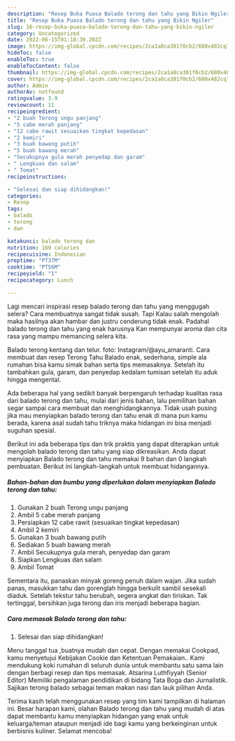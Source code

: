 ```yaml
---
description: "Resep Buka Puasa Balado terong dan tahu yang Bikin Ngiler"
title: "Resep Buka Puasa Balado terong dan tahu yang Bikin Ngiler"
slug: 16-resep-buka-puasa-balado-terong-dan-tahu-yang-bikin-ngiler
category: Uncategorized
date: 2022-06-15T01:18:39.202Z
image: https://img-global.cpcdn.com/recipes/2ca1a8ca301f0cb2/680x482cq70/balado-terong-dan-tahu-foto-resep-utama.jpg
hideToc: false
enableToc: true
enableTocContent: false
thumbnail: https://img-global.cpcdn.com/recipes/2ca1a8ca301f0cb2/680x482cq70/balado-terong-dan-tahu-foto-resep-utama.jpg
cover: https://img-global.cpcdn.com/recipes/2ca1a8ca301f0cb2/680x482cq70/balado-terong-dan-tahu-foto-resep-utama.jpg
author: Admin
authorAv: notfound
ratingvalue: 3.9
reviewcount: 11
recipeingredient:
- "2 buah Terong ungu panjang"
- "5 cabe merah panjang"
- "12 cabe rawit sesuaikan tingkat kepedasan"
- "2 kemiri"
- "3 buah bawang putih"
- "5 buah bawang merah"
- "Secukupnya gula merah penyedap dan garam"
- " Lengkuas dan salam"
- " Tomat"
recipeinstructions:

- "Selesai dan siap dihidangkan!"
categories:
- Resep
tags:
- balado
- terong
- dan

katakunci: balado terong dan 
nutrition: 169 calories
recipecuisine: Indonesian
preptime: "PT37M"
cooktime: "PT56M"
recipeyield: "1"
recipecategory: Lunch

---
```



Lagi mencari inspirasi resep balado terong dan tahu yang menggugah selera? Cara membuatnya sangat tidak susah. Tapi Kalau salah mengolah maka hasilnya akan hambar dan justru cenderung tidak enak. Padahal balado terong dan tahu yang enak harusnya Kan mempunyai aroma dan cita rasa yang mampu memancing selera kita.


Balado terong kentang dan telur. foto: Instagram/@ayu_amaranti. Cara membuat dan resep Terong Tahu Balado enak, sederhana, simple ala rumahan bisa kamu simak bahan serta tips memasaknya. Setelah itu tambahkan gula, garam, dan penyedap kedalam tumisan setelah itu aduk hingga mengental.

Ada beberapa hal yang sedikit banyak berpengaruh terhadap kualitas rasa dari balado terong dan tahu, mulai dari jenis bahan, lalu pemilihan bahan segar sampai cara membuat dan menghidangkannya. Tidak usah pusing jika mau menyiapkan balado terong dan tahu enak di mana pun kamu berada, karena asal sudah tahu triknya maka hidangan ini bisa menjadi suguhan spesial.


Berikut ini ada beberapa tips dan trik praktis yang dapat diterapkan untuk mengolah balado terong dan tahu yang siap dikreasikan. Anda dapat menyiapkan Balado terong dan tahu memakai 9 bahan dan 0 langkah pembuatan. Berikut ini langkah-langkah untuk membuat hidangannya.

<!--inarticleads1-->

##### Bahan-bahan dan bumbu yang diperlukan dalam menyiapkan Balado terong dan tahu:

1. Gunakan 2 buah Terong ungu panjang
1. Ambil 5 cabe merah panjang
1. Persiapkan 12 cabe rawit (sesuaikan tingkat kepedasan)
1. Ambil 2 kemiri
1. Gunakan 3 buah bawang putih
1. Sediakan 5 buah bawang merah
1. Ambil Secukupnya gula merah, penyedap dan garam
1. Siapkan  Lengkuas dan salam
1. Ambil  Tomat


Sementara itu, panaskan minyak goreng penuh dalam wajan. Jika sudah panas, masukkan tahu dan gorenglah hingga berkulit sambil sesekali diaduk. Setelah tekstur tahu berubah, segera angkat dan tiriskan. Tak tertinggal, bersihkan juga terong dan iris menjadi beberapa bagian. 

<!--inarticleads2-->

##### Cara memasak Balado terong dan tahu:


1. Selesai dan siap dihidangkan!

Menu tanggal tua ,buatnya mudah dan cepat. Dengan memakai Cookpad, kamu menyetujui Kebijakan Cookie dan Ketentuan Pemakaian.. Kami mendukung koki rumahan di seluruh dunia untuk membantu satu sama lain dengan berbagi resep dan tips memasak. Atsarina Luthfiyyah (Senior Editor) Memiliki pengalaman pendidikan di bidang Tata Boga dan Jurnalistik. Sajikan terong balado sebagai teman makan nasi dan lauk pilihan Anda. 

Terima kasih telah menggunakan resep yang tim kami tampilkan di halaman ini. Besar harapan kami, olahan Balado terong dan tahu yang mudah di atas dapat membantu kamu menyiapkan hidangan yang enak untuk keluarga/teman ataupun menjadi ide bagi kamu yang berkeinginan untuk berbisnis kuliner. Selamat mencoba!
